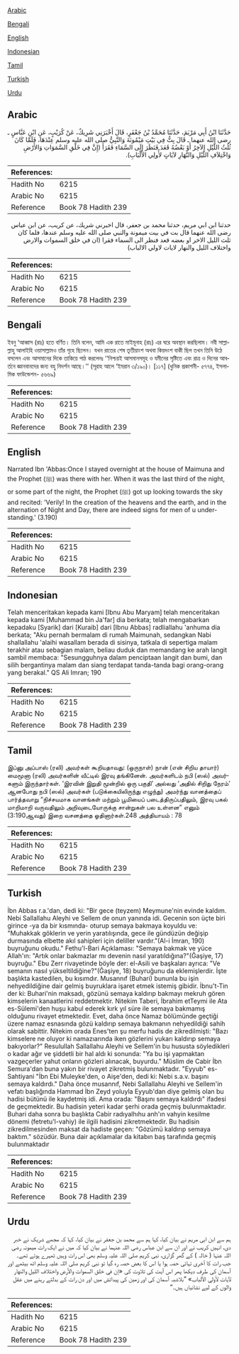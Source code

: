 [Arabic](#arabic)

[Bengali](#bengali)

[English](#english)

[Indonesian](#indonesian)

[Tamil](#tamil)

[Turkish](#turkish)

[Urdu](#urdu)

## Arabic


<div dir="rtl" lang="ar" style={{fontSize:'larger',backgroundColor:'#f8f9fa',padding:20}}>
حَدَّثَنَا ابْنُ أَبِي مَرْيَمَ، حَدَّثَنَا مُحَمَّدُ بْنُ جَعْفَرٍ، قَالَ أَخْبَرَنِي شَرِيكٌ، عَنْ كُرَيْبٍ، عَنِ ابْنِ عَبَّاسٍ ـ رضى الله عنهما ـ قَالَ بِتُّ فِي بَيْتِ مَيْمُونَةَ وَالنَّبِيُّ صلى الله عليه وسلم عِنْدَهَا، فَلَمَّا كَانَ ثُلُثُ اللَّيْلِ الآخِرُ أَوْ بَعْضُهُ قَعَدَ فَنَظَرَ إِلَى السَّمَاءِ فَقَرَأَ ‏(‏إِنَّ فِي خَلْقِ السَّمَوَاتِ وَالأَرْضِ وَاخْتِلاَفِ اللَّيْلِ وَالنَّهَارِ لآيَاتٍ لأُولِي الأَلْبَابِ‏)‏‏.‏
</div>
<div style={{backgroundColor:'#f8f9fa',padding:20, marginBottom: 10}}><table> <thead> <tr> <th>References:</th> <th></th> </tr> </thead> <tbody><tr><td>Hadith No</td><td>6215</td></tr><tr><td>Arabic No</td><td>6215</td></tr><tr><td>Reference</td><td>Book 78 Hadith 239</td></tr></tbody></table></div>


<div dir="rtl" lang="ar" style={{fontSize:'larger',backgroundColor:'#f8f9fa',padding:20}}>
حدثنا ابن ابي مريم، حدثنا محمد بن جعفر، قال اخبرني شريك، عن كريب، عن ابن عباس رضى الله عنهما قال بت في بيت ميمونة والنبي صلى الله عليه وسلم عندها، فلما كان ثلث الليل الاخر او بعضه قعد فنظر الى السماء فقرا (ان في خلق السموات والارض واختلاف الليل والنهار لايات لاولي الالباب)
</div>
<div style={{backgroundColor:'#f8f9fa',padding:20, marginBottom: 10}}><table> <thead> <tr> <th>References:</th> <th></th> </tr> </thead> <tbody><tr><td>Hadith No</td><td>6215</td></tr><tr><td>Arabic No</td><td>6215</td></tr><tr><td>Reference</td><td>Book 78 Hadith 239</td></tr></tbody></table></div>

## Bengali


<div dir="ltr" lang="bn" style={{fontSize:'larger',backgroundColor:'#f8f9fa',padding:20}}>
ইবনু ‘আব্বাস (রাঃ) হতে বর্ণিত। তিনি বলেন, আমি এক রাতে মাইমূনাহ (রাঃ) এর ঘরে অবস্থান করছিলাম। নবী সাল্লাল্লাহু আলাইহি ওয়াসাল্লামও তাঁর গৃহে ছিলেন। যখন রাতের শেষ তৃতীয়াংশ অথবা কিয়দংশ বাকী ছিল তখন তিনি উঠে বসলেন এবং আসমানের দিকে তাকিয়ে পাঠ করলেনঃ ‘‘নিশ্চয়ই আসমানসমূহ ও যমীনের সৃষ্টিতে এবং রাত্র ও দিনের আবর্তনে জ্ঞানবানদের জন্য বহু নিদর্শন আছে।’’ (সূরাহ আলে ‘ইমরান ৩/১৯০)। [১১৭] (ধুনিক প্রকাশনী- ৫৭৭৪, ইসলামিক ফাউন্ডেশন- ৫৬৬৯)
</div>
<div style={{backgroundColor:'#f8f9fa',padding:20, marginBottom: 10}}><table> <thead> <tr> <th>References:</th> <th></th> </tr> </thead> <tbody><tr><td>Hadith No</td><td>6215</td></tr><tr><td>Arabic No</td><td>6215</td></tr><tr><td>Reference</td><td>Book 78 Hadith 239</td></tr></tbody></table></div>

## English


<div dir="ltr" lang="en" style={{fontSize:'larger',backgroundColor:'#f8f9fa',padding:20}}>
Narrated Ibn 'Abbas:Once I stayed overnight at the house of Maimuna and the Prophet (ﷺ) was there with her. When it was the last third of the night, or some part of the night, the Prophet (ﷺ) got up looking towards the sky and recited: 'Verily! In the creation of the heavens and the earth, and in the alternation of Night and Day, there are indeed signs for men of u understanding.' (3.190)
</div>
<div style={{backgroundColor:'#f8f9fa',padding:20, marginBottom: 10}}><table> <thead> <tr> <th>References:</th> <th></th> </tr> </thead> <tbody><tr><td>Hadith No</td><td>6215</td></tr><tr><td>Arabic No</td><td>6215</td></tr><tr><td>Reference</td><td>Book 78 Hadith 239</td></tr></tbody></table></div>

## Indonesian


<div dir="ltr" lang="id" style={{fontSize:'larger',backgroundColor:'#f8f9fa',padding:20}}>
Telah menceritakan kepada kami [Ibnu Abu Maryam] telah menceritakan kepada kami [Muhammad bin Ja'far] dia berkata; telah mengabarkan kepadaku [Syarik] dari [Kuraib] dari [Ibnu Abbas] radliallahu 'anhuma dia berkata; "Aku pernah bermalam di rumah Maimunah, sedangkan Nabi shallallahu 'alaihi wasallam berada di sisinya, tatkala di sepertiga malam terakhir atau sebagian malam, beliau duduk dan memandang ke arah langit sambil membaca: "Sesungguhnya dalam penciptaan langit dan bumi, dan silih bergantinya malam dan siang terdapat tanda-tanda bagi orang-orang yang berakal." QS Ali Imran; 190
</div>
<div style={{backgroundColor:'#f8f9fa',padding:20, marginBottom: 10}}><table> <thead> <tr> <th>References:</th> <th></th> </tr> </thead> <tbody><tr><td>Hadith No</td><td>6215</td></tr><tr><td>Arabic No</td><td>6215</td></tr><tr><td>Reference</td><td>Book 78 Hadith 239</td></tr></tbody></table></div>

## Tamil


<div dir="ltr" lang="ta" style={{fontSize:'larger',backgroundColor:'#f8f9fa',padding:20}}>
இப்னு அப்பாஸ் (ரலி) அவர்கள் கூறியதாவது: (ஒருநாள்) நான் (என் சிறிய தாயார்) மைமூனா (ரலி) அவர்களின் வீட்டில் இரவு தங்கினேன். அவர்களிடம் நபி (ஸல்) அவர்களும் இருந்தார்கள். ‘இரவின் இறுதி மூன்றில் ஒரு பகுதி’ அல்லது ‘அதில் சிறிது நேரம்’ ஆனபோது நபி (ஸல்) அவர்கள் (படுக்கையிலிருந்து எழுந்து) அமர்ந்து வானத்தைப் பார்த்தவாறு “நிச்சயமாக வானங்கள் மற்றும் பூமியைப் படைத்திருப்பதிலும், இரவு பகல் மாறிமாறி வருவதிலும் அறிவுடையோருக்கு சான்றுகள் பல உள்ளன” எனும் (3:190ஆவது) இறை வசனத்தை ஓதினார்கள்.248 அத்தியாயம் : 78
</div>
<div style={{backgroundColor:'#f8f9fa',padding:20, marginBottom: 10}}><table> <thead> <tr> <th>References:</th> <th></th> </tr> </thead> <tbody><tr><td>Hadith No</td><td>6215</td></tr><tr><td>Arabic No</td><td>6215</td></tr><tr><td>Reference</td><td>Book 78 Hadith 239</td></tr></tbody></table></div>

## Turkish


<div dir="ltr" lang="tr" style={{fontSize:'larger',backgroundColor:'#f8f9fa',padding:20}}>
İbn Abbas r.a.'dan, dedi ki: "Bir gece (teyzem) Meymune'nin evinde kaldım. Nebi Sallallahu Aleyhi ve Sellem de onun yanında idi. Gecenin son üçte biri girince -ya da bir kısmında- oturup semaya bakmaya koyuldu ve: "Muhakkak göklerin ve yerin yaratılışında, gece ile gündüzün değişip durmasında elbette akıl sahipleri için deliller vardır."(Al-i İmran, 190) buyruğunu okudu." Fethu'l-Bari Açıklaması: "Semaya bakmak ve yüce Allah'ın: "Artık onlar bakmazlar mı devenin nasıl yaratıldığına?"(Ğaşiye, 17) buyruğu." Ebu Zerr rivayetinde böyle der: el-Asili ve başkaları ayrıca: "Ve semanın nasıl yükseltildiğine?"(Ğaşiye, 18) buyruğunu da eklemişlerdir. İşte başlıkta kastedilen, bu kısımdır. Musannıf (Buhari) bununla bu işin nehyedildiğine dair gelmiş buyruklara işaret etmek istemiş gibidir. İbnu't-Tin der ki: Buhari'nin maksadı, gözünü semaya kaldırıp bakmayı mekruh gören kimselerin kanaatlerini reddetmektir. Nitekim Taberi, İbrahim etTeymi ile Ata es-Sülemi'den huşu kabul ederek kırk yıl süre ile semaya bakmamış olduğunu rivayet etmektedir. Evet, daha önce Namaz bölümünde geçtiği üzere namaz esnasında gözü kaldırıp semaya bakmanın nehyedildiği sahih olarak sabittir. Nitekim orada Enes'ten şu merfu hadis de zikredilmişti: "Bazı kimselere ne oluyor ki namazıarında iken gözlerini yukarı kaldırıp semaya bakıyorlar?" Resulullah Sallallahu Aleyhi ve Sellem'in bu hususta söyledikleri o kadar ağır ve şiddetli bir hal aldı ki sonunda: "Ya bu işi yapmaktan vazgeçerler yahut onların gözleri alınacak, buyurdu." Müslim de Cabir İbn Semura'dan buna yakın bir rivayet zikretmiş bulunmaktadır. "Eyyub" es-Sahtiyani "İbn Ebi Muleyke'den, o Aişe'den, dedi ki: Nebi s.a.v. başını semaya kaldırdı." Daha önce musannıf, Nebi Sallallahu Aleyhi ve Sellem'in vefatı başlığında Hammad İbn Zeyd yoluyla Eyyub'dan diye gelmiş olan bu hadisi bütünü ile kaydetmiş idi. Ama orada: "Başını semaya kaldırdı" ifadesi de geçmektedir. Bu hadisin yeteri kadar şerhi orada geçmiş bulunmaktadır. Buhari daha sonra bu başlıkta Cabir radıyalhıhu anh'ın vahyin kesilme dönemi (fetretu'l-vahiy) ile ilgili hadisini zikretmektedir. Bu hadisin zikredilmesinden maksat da hadiste geçen: "Gözümü kaldırıp semaya baktım." sözüdür. Buna dair açıklamalar da kitabın baş tarafında geçmiş bulunmaktadır
</div>
<div style={{backgroundColor:'#f8f9fa',padding:20, marginBottom: 10}}><table> <thead> <tr> <th>References:</th> <th></th> </tr> </thead> <tbody><tr><td>Hadith No</td><td>6215</td></tr><tr><td>Arabic No</td><td>6215</td></tr><tr><td>Reference</td><td>Book 78 Hadith 239</td></tr></tbody></table></div>

## Urdu


<div dir="rtl" lang="ur" style={{fontSize:'larger',backgroundColor:'#f8f9fa',padding:20}}>
ہم سے ابن ابی مریم نے بیان کیا، کہا ہم سے محمد بن جعفر نے بیان کیا، کہا کہ مجھے شریک نے خبر دی، انہیں کریب نے اور ان سے ابن عباس رضی اللہ عنہما نے بیان کیا کہ میں نے ایک رات میمونہ رضی اللہ عنہا ( خالہ ) کے گھر گزاری، نبی کریم صلی اللہ علیہ وسلم بھی اس رات وہیں ٹھہرے ہوئے تھے۔ جب رات کا آخری تہائی حصہ ہوا یا اس کا بعض حصہ رہ گیا تو نبی کریم صلی اللہ علیہ وسلم اٹھ بیٹھے اور آسمان کی طرف دیکھا پھر اس آیت کی تلاوت کی «إن في خلق السموات والأرض واختلاف الليل والنهار لآيات لأولي الألباب‏» ”بلاشبہ آسمان کی اور زمین کی پیدائش میں اور دن رات کے بدلتے رہنے میں عقل والوں کے لیے نشانیاں ہیں۔“
</div>
<div style={{backgroundColor:'#f8f9fa',padding:20, marginBottom: 10}}><table> <thead> <tr> <th>References:</th> <th></th> </tr> </thead> <tbody><tr><td>Hadith No</td><td>6215</td></tr><tr><td>Arabic No</td><td>6215</td></tr><tr><td>Reference</td><td>Book 78 Hadith 239</td></tr></tbody></table></div>